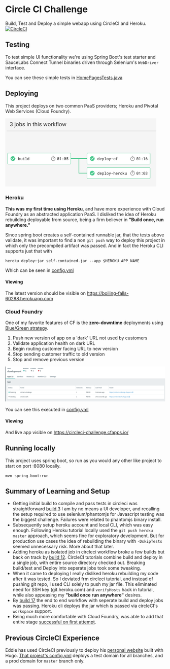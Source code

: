 # Circle CI Challenge

Build, Test and Deploy a simple webapp using CircleCI and Heroku.
[![CircleCI](https://circleci.com/gh/eddiewebb/circleci-challenge.svg?style=svg)](https://circleci.com/gh/eddiewebb/circleci-challenge)


##  Testing
To test simple UI functionality we're using Spring Boot's test starter and SauceLabs Connect Tunnel binaries driven through Selenium's `WebDriver` interface.

You can see these simple tests in [HomePagesTests.java](src/test/java/com/edwardawebb/circleci/demo/HomePageTests.java)

## Deploying

This project deploys on two common PaaS providers; Heroku and Pivotal Web Services (Cloud Foundry).

![CircleCI Wofrkflow with multiple parallel deployments](src/main/resources/static/images/workflow.png)

### Heroku
**This was my first time using Heroku**, and have more experience with Cloud Foundry as an abstracted application PaaS.
I disliked the idea of Heroku rebuilding deployable from source, being a firm believer in **"Build once, run anywhere."**

Since spring boot creates a self-contained runnable jar, that the tests above validate, it was important to find a non `git push` way to deploy this project in which only the precompiled artifact was passed.
And in fact the Heroku CLI supports just that with 
```
heroku deploy:jar self-contained.jar --app $HEROKU_APP_NAME
```
Which can be seen in [config.yml](.circleci/config.yml#68) 

#### Viewing

The latest version should be visible on https://boiling-falls-60288.herokuapp.com

### Cloud Foundry
One of my favorite features of CF is the **zero-downtime** deployments using [Blue/Green strategy](https://martinfowler.com/bliki/BlueGreenDeployment.html).

1. Push new version of app on a 'dark' URL not used by customers
1. Validate application health on dark URL
1. Begin routing customer facing URL to new version
1. Stop sending customer traffic to old version
1. Stop and remove previous version


![CloudFoundry panel showing blue and green version on unique routes](src/main/resources/static/images/bluegreen.png)

You can see this executed in [config.yml](.circleci/config.yml#L107) 

#### Viewing
And live app visible on https://circleci-challenge.cfapps.io/




## Running locally

This project uses spring boot, so run as you would any other like project to start on port :8080 locally.

```
mvn spring-boot:run
```


## Summary of Learning and Setup

- Getting initial build to compile and pass tests in circleci was straightforward [build 3](https://circleci.com/gh/eddiewebb/circleci-challenge/3) 
  I am by no means a UI developer, and recalling the setup required to use selenium/phantomjs for Javascript testing was the biggest challenge. 
  Failures were related to phantomjs binary install.
- Subsequently setup heroku account and local CLI, which was easy enough.
  Following Heroku tutorial locally used the `git push heroku master` approach, which seems fine for exploratory development. 
  But for production use cases the idea of rebuilding the binary with `-DskipTests` seemed unnecessary risk. More about that later.
- Adding heroku as isolated job in circleci workflow broke a few builds but back on track by [build 12](https://circleci.com/gh/eddiewebb/circleci-challenge/12).
  CircleCI tutorials combine build and deploy in a single job, with entire source directory checked out.  Breaking build/test and Deploy into seperate jobs took some tweaking.
- When it came to deploying I really disliked heroku rebuilding my code after it was tested. 
  So I deviated frm circleci tutorial, and instead of pushing git repo, I used CLI solely to push my jar file.
  This eliminated need for SSH key (git.heroku.com) and `verifyHosts` hack in tutorial, while also appeasing my **"build once run anywhere"** desires.
- By [build 17](https://circleci.com/workflow-run/231448cf-2486-4a5a-821f-dfe2d623f427) the end to end workflow with seperate build and deploy jobs was passing.
  Heroku cli deploys the jar which is passed via circleCI's `workspace` support. 
- Being much more comfortable with Cloud Foundry, was able to add that entire stage [successful on first attempt](https://circleci.com/workflow-run/9c071ad9-a07d-4b9e-8e86-efb43ea5cbd0). 
  
## Previous CircleCI Experience

Eddie has used CircleCI previously to deploy his [personal website](https://edwardawebb.com) built with Hugo. 
[That project's config.yml](https://github.com/eddiewebb/json-resume/blob/master/.circleci/config.yml) deploys a test domain for all branches, and a prod domain for `master` branch only.

